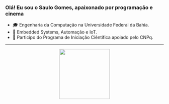 ### Olá! Eu sou o Saulo Gomes, apaixonado por programação e cinema 

- 🎓 Engenharia da Computação na Universidade Federal da Bahia.
- 🌱 Embedded Systems, Automação e IoT.
- 🔭 Participo do Programa de Iniciação Ciêntifica apoiado pelo CNPq.

----

<div align="center">
  <img height="160em" src="https://github-readme-stats.vercel.app/api/top-langs/?username=saulompg&layout=compact&theme=darcula" /> 
</div>
